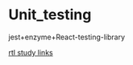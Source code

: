 # Unit_testing
jest+enzyme+React-testing-library

[rtl study links](https://segmentfault.com/a/1190000022054307)